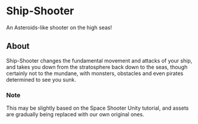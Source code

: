 # Ship-Shooter
An Asteroids-like shooter on the high seas!

## About
Ship-Shooter changes the fundamental movement and attacks of your ship, and takes you down from the stratosphere back down to the seas, though certainly not to the mundane, with monsters, obstacles and even pirates determined to see you sunk.

### Note
This may be slightly based on the Space Shooter Unity tutorial, and assets are gradually being replaced with our own original ones.
